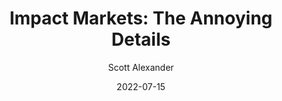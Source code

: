 ---
layout: podcast
title: "Impact Markets: The Annoying Details"
author: Scott Alexander
description: https://astralcodexten.substack.com/p/impact-markets-the-annoying-details
date: 2022-07-15
length: 12267672
duration: 3067
guid: impact-markets-the-annoying-details
---